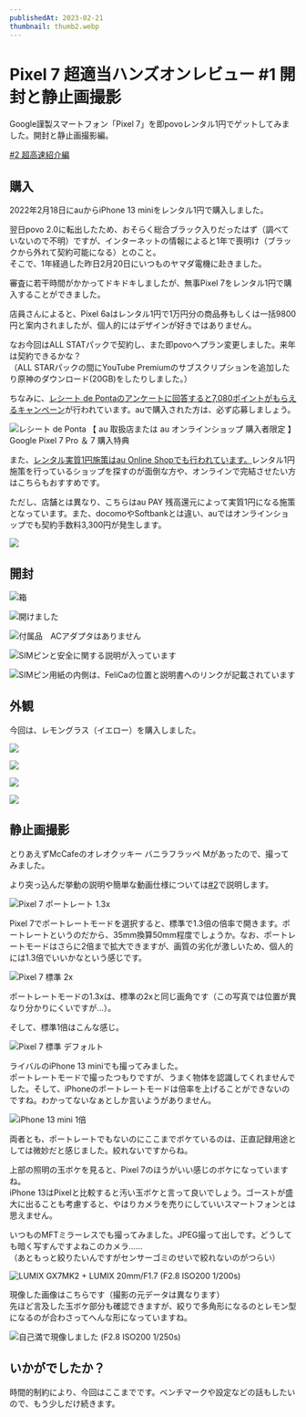 ```yaml
---
publishedAt: 2023-02-21
thumbnail: thumb2.webp
---
```

# Pixel 7 超適当ハンズオンレビュー #1 開封と静止画撮影

Google謹製スマートフォン「Pixel 7」を即povoレンタル1円でゲットしてみました。開封と静止画撮影編。

[#2 超高速紹介編](../03-07-pixel-7-2)

## 購入
2022年2月18日にauからiPhone 13 miniをレンタル1円で購入しました。

翌日povo 2.0に転出したため、おそらく総合ブラック入りだったはず（調べていないので不明）ですが、インターネットの情報によると1年で喪明け（ブラックから外れて契約可能になる）とのこと。  
そこで、1年経過した昨日2月20日にいつものヤマダ電機に赴きました。

審査に若干時間がかかってドキドキしましたが、無事Pixel 7をレンタル1円で購入することができました。

店員さんによると、Pixel 6aはレンタル1円で1万円分の商品券もしくは一括9800円と案内されましたが、個人的にはデザインが好きではありません。

なお今回はALL STATパックで契約し、また即povoへプラン変更しました。来年は契約できるかな？  
（ALL STARパックの間にYouTube Premiumのサブスクリプションを追加したり原神のダウンロード(20GB)をしたりしました。）

ちなみに、[レシート de Pontaのアンケートに回答すると7,080ポイントがもらえるキャンペーン](https://ponta-receipt.jp/article/14300?utm_source=newsletter&utm_medium=email&utm_campaign=Gcampaign14300&utm_id=Gcampaign14300)が行われています。auで購入された方は、必ず応募しましょう。

![](ponta.webp "レシート de Ponta 【 au 取扱店または au オンラインショップ 購入者限定 】 Google Pixel 7 Pro ＆ 7 購入特典 ")

また、[レンタル実質1円施策はau Online Shopでも行われています。](https://www.au.com/mobile/campaign/ols_sale2023/)レンタル1円施策を行っているショップを探すのが面倒な方や、オンラインで完結させたい方はこちらもおすすめです。

ただし、店舗とは異なり、こちらはau PAY 残高還元によって実質1円になる施策となっています。また、docomoやSoftbankとは違い、auではオンラインショップでも契約手数料3,300円が発生します。

![](auos.webp "")

## 開封

![](box.webp "箱")

![](open-1.webp "開けました")

![](open-2.webp "付属品　ACアダプタはありません")

![](open-3.webp "SIMピンと安全に関する説明が入っています")

![](open-4.webp "SIMピン用紙の内側は、FeliCaの位置と説明書へのリンクが記載されています")

## 外観
今回は、レモングラス（イエロー）を購入しました。

![](thumb2.webp)

![](yoko-omote.webp)

![](omote.webp)

![](yoko-ura.webp)

## 静止画撮影
とりあえずMcCafeのオレオクッキー バニラフラッペ Mがあったので、撮ってみました。

より突っ込んだ挙動の説明や簡単な動画仕様については[#2](../03-07-pixel-7-2)で説明します。

![](px7-portrait.webp "Pixel 7 ポートレート 1.3x")

Pixel 7でポートレートモードを選択すると、標準で1.3倍の倍率で開きます。ポートレートというのだから、35mm換算50mm程度でしょうか。なお、ポートレートモードはさらに2倍まで拡大できますが、画質の劣化が激しいため、個人的には1.3倍でいいかなという感じです。

![](px7-2x.webp "Pixel 7 標準 2x")

ポートレートモードの1.3xは、標準の2xと同じ画角です（この写真では位置が異なり分かりにくいですが…）。

そして、標準1倍はこんな感じ。

![](px7-default.webp "Pixel 7 標準 デフォルト")

ライバルのiPhone 13 miniでも撮ってみました。  
ポートレートモードで撮ったつもりですが、うまく物体を認識してくれませんでした。そして、iPhoneのポートレートモードは倍率を上げることができないのですね。わかってないなぁとしか言いようがありません。

![](ip13mi2.webp "iPhone 13 mini 1倍")

両者とも、ポートレートでもないのにここまでボケているのは、正直記録用途としては微妙だと感じました。絞れないですからね。

上部の照明の玉ボケを見ると、Pixel 7のほうがいい感じのボケになっていますね。  
iPhone 13はPixelと比較すると汚い玉ボケと言って良いでしょう。ゴーストが盛大に出ることも考慮すると、やはりカメラを売りにしていいスマートフォンとは思えません。

いつものMFTミラーレスでも撮ってみました。JPEG撮って出しです。どうしても暗く写すんですよねこのカメラ……  
（あともっと絞りたいんですがセンサーゴミのせいで絞れないのがつらい）

![](gx7mk2-20mm.webp "LUMIX GX7MK2 + LUMIX 20mm/F1.7 (F2.8 ISO200 1/200s)")

現像した画像はこちらです（撮影の元データは異なります）  
先ほど言及した玉ボケ部分も確認できますが、絞りで多角形になるのとレモン型になるのが合わさってへんな形になっていますね。

![](gx72.webp "自己満で現像しました (F2.8 ISO200 1/250s)")

## いかがでしたか？
時間的制約により、今回はここまでです。ベンチマークや設定などの話もしたいので、もう少しだけ続きます。
